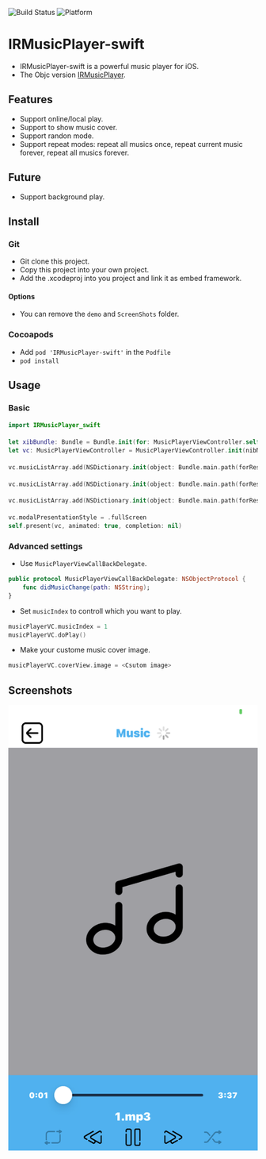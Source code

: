 ![Build Status](https://img.shields.io/badge/build-%20passing%20-brightgreen.svg)
![Platform](https://img.shields.io/badge/Platform-%20iOS%20-blue.svg)

# IRMusicPlayer-swift 

- IRMusicPlayer-swift is a powerful music player for iOS.
- The Objc version [IRMusicPlayer](https://github.com/irons163/IRMusicPlayer).

## Features
- Support online/local play.
- Support to show music cover.
- Support randon mode.
- Support repeat modes: repeat all musics once, repeat current music forever, repeat all musics forever.

## Future
- Support background play.

## Install
### Git
- Git clone this project.
- Copy this project into your own project.
- Add the .xcodeproj into you  project and link it as embed framework.
#### Options
- You can remove the `demo` and `ScreenShots` folder.

### Cocoapods
- Add `pod 'IRMusicPlayer-swift'`  in the `Podfile`
- `pod install`

## Usage

### Basic
```swift
import IRMusicPlayer_swift

let xibBundle: Bundle = Bundle.init(for: MusicPlayerViewController.self)
let vc: MusicPlayerViewController = MusicPlayerViewController.init(nibName: "MusicPlayerViewController", bundle: xibBundle)

vc.musicListArray.add(NSDictionary.init(object: Bundle.main.path(forResource: "1", ofType: "mp3")!, forKey: "musicAddress" as NSCopying))

vc.musicListArray.add(NSDictionary.init(object: Bundle.main.path(forResource: "2", ofType: "mp3")!, forKey: "musicAddress" as NSCopying))

vc.musicListArray.add(NSDictionary.init(object: Bundle.main.path(forResource: "3", ofType: "mp3")!, forKey: "musicAddress" as NSCopying))

vc.modalPresentationStyle = .fullScreen
self.present(vc, animated: true, completion: nil)
```

### Advanced settings
- Use `MusicPlayerViewCallBackDelegate`.
```swift
public protocol MusicPlayerViewCallBackDelegate: NSObjectProtocol {
    func didMusicChange(path: NSString);
}
```

- Set `musicIndex` to controll which you want to play.
```swift
musicPlayerVC.musicIndex = 1
musicPlayerVC.doPlay()
```

- Make your custome music cover image.
```swift
musicPlayerVC.coverView.image = <Csutom image>
```

## Screenshots
![Demo](./ScreenShots/demo1.png)

